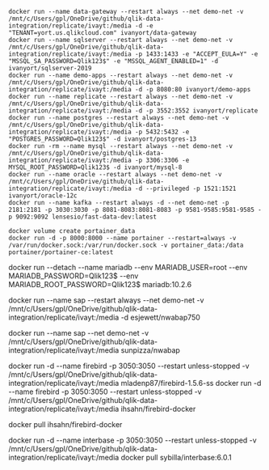 ```
docker run --name data-gateway --restart always --net demo-net -v /mnt/c/Users/gpl/OneDrive/github/qlik-data-integration/replicate/ivayt:/media -d -e "TENANT=yort.us.qlikcloud.com" ivanyort/data-gateway
docker run --name sqlserver --restart always --net demo-net -v /mnt/c/Users/gpl/OneDrive/github/qlik-data-integration/replicate/ivayt:/media -p 1433:1433 -e "ACCEPT_EULA=Y" -e "MSSQL_SA_PASSWORD=Qlik123$" -e "MSSQL_AGENT_ENABLED=1" -d ivanyort/sqlserver-2019
docker run --name demo-apps --restart always --net demo-net -v /mnt/c/Users/gpl/OneDrive/github/qlik-data-integration/replicate/ivayt:/media -d -p 8080:80 ivanyort/demo-apps
docker run --name replicate --restart always --net demo-net -v /mnt/c/Users/gpl/OneDrive/github/qlik-data-integration/replicate/ivayt:/media -d -p 3552:3552 ivanyort/replicate
docker run --name postgres --restart always --net demo-net -v /mnt/c/Users/gpl/OneDrive/github/qlik-data-integration/replicate/ivayt:/media -p 5432:5432 -e "POSTGRES_PASSWORD=Qlik123$" -d ivanyort/postgres-13
docker run -rm --name mysql --restart always --net demo-net -v /mnt/c/Users/gpl/OneDrive/github/qlik-data-integration/replicate/ivayt:/media -p 3306:3306 -e MYSQL_ROOT_PASSWORD=Qlik123$ -d ivanyort/mysql-8
docker run --name oracle --restart always --net demo-net -v /mnt/c/Users/gpl/OneDrive/github/qlik-data-integration/replicate/ivayt:/media -d --privileged -p 1521:1521 ivanyort/oracle-12c
docker run --name kafka --restart always -d --net demo-net -p 2181:2181 -p 3030:3030 -p 8081-8083:8081-8083 -p 9581-9585:9581-9585 -p 9092:9092 lensesio/fast-data-dev:latest
```
```
docker volume create portainer_data
docker run -d -p 8000:8000 --name portainer --restart=always -v /var/run/docker.sock:/var/run/docker.sock -v portainer_data:/data portainer/portainer-ce:latest
```
docker run --detach --name mariadb --env MARIADB_USER=root --env MARIADB_PASSWORD=Qlik123$ --env MARIADB_ROOT_PASSWORD=Qlik123$  mariadb:10.2.6

docker run --name sap --restart always --net demo-net -v /mnt/c/Users/gpl/OneDrive/github/qlik-data-integration/replicate/ivayt:/media -d esjewett/nwabap750

docker run --name sap --net demo-net -v /mnt/c/Users/gpl/OneDrive/github/qlik-data-integration/replicate/ivayt:/media sunpizza/nwabap


docker run -d --name firebird -p 3050:3050 --restart unless-stopped	-v /mnt/c/Users/gpl/OneDrive/github/qlik-data-integration/replicate/ivayt:/media mladenp87/firebird-1.5.6-ss
docker run -d --name firebird -p 3050:3050 --restart unless-stopped	-v /mnt/c/Users/gpl/OneDrive/github/qlik-data-integration/replicate/ivayt:/media ihsahn/firebird-docker

docker pull ihsahn/firebird-docker

docker run -d --name interbase -p 3050:3050 --restart unless-stopped -v /mnt/c/Users/gpl/OneDrive/github/qlik-data-integration/replicate/ivayt:/media docker pull sybilla/interbase:6.0.1